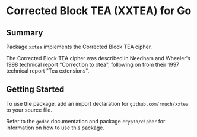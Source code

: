 Corrected Block TEA (XXTEA) for Go
==================================

Summary
-------

Package `xxtea` implements the Corrected Block TEA cipher.

The Corrected Block TEA cipher was described in Needham and Wheeler's 1998
technical report "Correction to xtea", following on from their 1997 technical
report "Tea extensions".

Getting Started
---------------

To use the package, add an import declaration for `github.com/rmuch/xxtea` to
your source file.

Refer to the `godoc` documentation and package `crypto/cipher` for information
on how to use this package.
